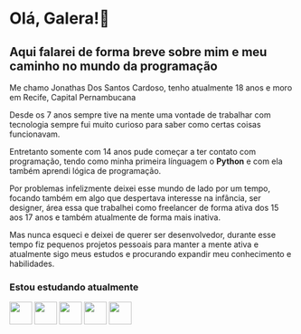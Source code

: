 # Olá, Galera!👋
## Aqui falarei de forma breve sobre mim e meu caminho no mundo da programação

Me chamo Jonathas Dos Santos Cardoso, tenho atualmente 18 anos e moro em Recife, Capital Pernambucana

Desde os 7 anos sempre tive na mente uma vontade de trabalhar com tecnologia sempre fui muito curioso para saber como certas coisas funcionavam.

Entretanto somente com 14 anos pude começar a ter contato com programação, tendo como minha primeira línguagem o **Python** e com ela também aprendi lógica de programação.

Por problemas infelizmente deixei esse mundo de lado por um tempo, focando também em algo que despertava interesse na infância, ser designer, área essa que trabalhei como freelancer de forma ativa dos 15 aos 17 anos e também atualmente de forma mais inativa.

Mas nunca esqueci e deixei de querer ser desenvolvedor, durante esse tempo fiz pequenos projetos pessoais para manter a mente ativa e atualmente sigo meus estudos e procurando expandir meu conhecimento e habilidades.

### Estou estudando atualmente
<img src='https://icongr.am/devicon/python-original.svg?size=128&color=currentColor' width='40' height='40'/> <img src='https://icongr.am/devicon/html5-original.svg?size=128&color=currentColor' width='40' height='40'/> <img src='https://icongr.am/devicon/css3-original.svg?size=128&color=currentColor' width='40' height='40'/> <img src='https://icongr.am/devicon/javascript-original.svg?size=117&color=currentColor' width='40' height='40'/> <img src='https://icongr.am/devicon/nodejs-original.svg?size=128&color=currentColor' width='40' height='40'/>






<!--
**JonathasSC/JonathasSC** is a ✨ _special_ ✨ repository because its `README.md` (this file) appears on your GitHub profile.

Here are some ideas to get you started:

- 🔭 I’m currently working on ...
- 🌱 I’m currently learning ...
- 👯 I’m looking to collaborate on ...
- 🤔 I’m looking for help with ...
- 💬 Ask me about ...
- 📫 How to reach me: ...
- 😄 Pronouns: ...
- ⚡ Fun fact: ...
-->
